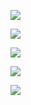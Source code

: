 ![](https://readme-typing-svg.demolab.com/?lines=Welcome+to+my+Profile;Have+Fun+!)

![](https://github-readme-stats.vercel.app/api?username=spyhimself)

![](https://readme-jokes.vercel.app/api)

![](https://github-profile-trophy.vercel.app/?username=ryo-ma&theme=onedark)

![](http://github-profile-summary-cards.vercel.app/api/cards/profile-details?username=spyhimself&theme=radical)
